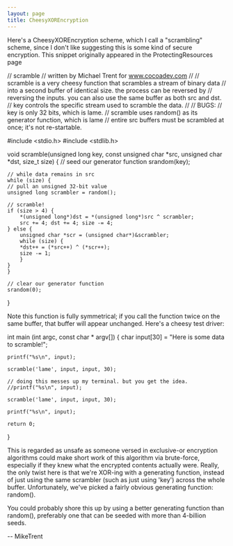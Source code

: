 ```yaml
---
layout: page
title: CheesyXOREncryption
---
```




Here's a CheesyXOREncryption scheme, which I call a "scrambling" scheme, since I don't like suggesting this is some kind of secure encryption. This snippet originally appeared in the ProtectingResources page

    
// scramble
// written by Michael Trent for www.cocoadev.com
// 
// scramble is a very cheesy function that scrambles a stream of binary data
// into a second buffer of identical size. the process can be reversed by
// reversing the inputs. you can also use the same buffer as both src and dst.
// key controls the specific stream used to scramble the data.
//
// BUGS:
//   key is only 32 bits, which is lame.
//   scramble uses random() as its generator function, which is lame
//   entire src buffers must be scrambled at once; it's not re-startable.

#include <stdio.h>
#include <stdlib.h>

void scramble(unsigned long key, const unsigned char *src, unsigned char *dst, size_t size)
{
    // seed our generator function
    srandom(key);

    // while data remains in src
    while (size) {
	// pull an unsigned 32-bit value
	unsigned long scrambler = random();
	
	// scramble!
	if (size > 4) {
	    *(unsigned long*)dst = *(unsigned long*)src ^ scrambler;
	    src += 4; dst += 4; size -= 4;
	} else {
	    unsigned char *scr = (unsigned char*)&scrambler;
	    while (size) {
		*dst++ = (*src++) ^ (*scr++);
		size -= 1;
	    }
	}
    }

    // clear our generator function
    srandom(0);
}


Note this function is fully symmetrical; if you call the function twice on the same buffer, that buffer will appear unchanged. Here's a cheesy test driver:

    
int main (int argc, const char * argv[])
{
    char input[30] = "Here is some data to scramble!";

    printf("%s\n", input);

    scramble('lame', input, input, 30);

    // doing this messes up my terminal. but you get the idea.
    //printf("%s\n", input);
    
    scramble('lame', input, input, 30);
    
    printf("%s\n", input);
    
    return 0;
}


This is regarded as unsafe as someone versed in exclusive-or encryption algorithms could make short work of this algorithm via brute-force, especially if they knew what the encrypted contents actually were. Really, the only twist here is that we're XOR-ing with a generating function, instead of just using the same scrambler (such as just using 'key') across the whole buffer. Unfortunately, we've picked a fairly obvious generating function: random().

You could probably shore this up by using a better generating function than random(), preferably one that can be seeded with more than 4-billion seeds.

-- MikeTrent

